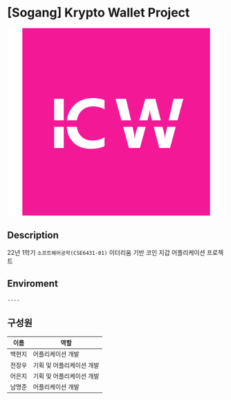 

# [Sogang] Krypto Wallet Project


![KW_ICON](/res/KW_ICON.png)
## Description
22년 1학기 `소프트웨어공학(CSE6431-01)` 이더리움 기반 코인 지갑 어플리케이션 프로젝트

## Enviroment
```
----

```





## 구성원
|이름|역할|
|--|--|
|백현지|어플리케이션 개발|
|전장우|기획 및 어플리케이션 개발|
|어은지|기획 및 어플리케이션 개발|
|남명준|어플리케이션 개발|